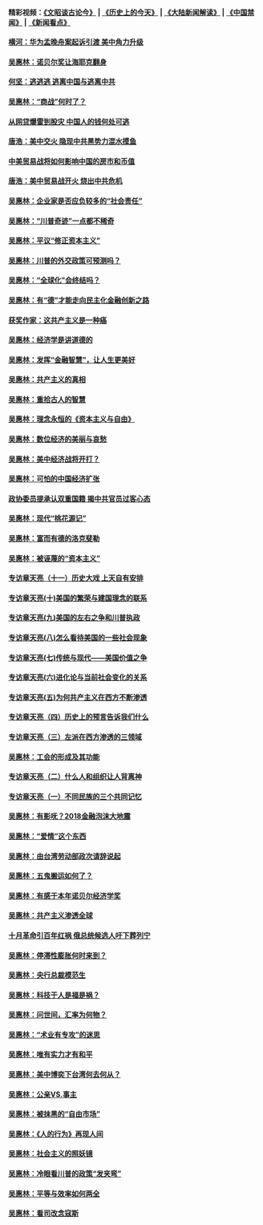 #### 精彩视频：[《文昭谈古论今》](http://45.32.25.56/wenzhao) | [《历史上的今天》](http://45.32.25.56/today-in-history) | [《大陆新闻解读》](http://45.32.25.56/ntdtv-comedy) | [《中国禁闻》](http://45.32.25.56/ntdtv-news) | [《新闻看点》](http://45.32.25.56/news-insight) 

 #### [横河：华为孟晚舟案起诉引渡 美中角力升级](../pages/nsc423/n11027230.md?t=02061209) 

#### [吴惠林：诺贝尔奖让海耶克翻身](../pages/nsc423/n10890049.md?t=02061209) 

#### [何坚：逃逃逃 逃离中国与逃离中共](../pages/nsc423/n10592891.md?t=02061209) 

#### [吴惠林：“商战”何时了？](../pages/nsc423/n10573558.md?t=02061209) 

#### [从网贷爆雷到股灾 中国人的钱何处可逃](../pages/nsc423/n10572800.md?t=02061209) 

#### [唐浩：美中交火 隐现中共黑势力混水摸鱼](../pages/nsc423/n10544040.md?t=02061209) 

#### [中美贸易战将如何影响中国的房市和币值](../pages/nsc423/n10543697.md?t=02061209) 

#### [唐浩：美中贸易战开火 烧出中共危机](../pages/nsc423/n10540126.md?t=02061209) 

#### [吴惠林：企业家是否应负较多的“社会责任”](../pages/nsc423/n10535022.md?t=02061209) 

#### [吴惠林：“川普奇迹”一点都不稀奇](../pages/nsc423/n10512808.md?t=02061209) 

#### [吴惠林：平议“修正资本主义”](../pages/nsc423/n10495724.md?t=02061209) 

#### [吴惠林：川普的外交政策可预测吗？](../pages/nsc423/n10462387.md?t=02061209) 

#### [吴惠林：“全球化”会终结吗？](../pages/nsc423/n10452838.md?t=02061209) 

#### [吴惠林：有“德”才能走向民主化金融创新之路](../pages/nsc423/n10432292.md?t=02061209) 

#### [获奖作家：这共产主义是一种癌](../pages/nsc423/n10431541.md?t=02061209) 

#### [吴惠林：经济学是讲道德的](../pages/nsc423/n10398014.md?t=02061209) 

#### [吴惠林：发挥“金融智慧”，让人生更美好](../pages/nsc423/n10375019.md?t=02061209) 

#### [吴惠林：共产主义的真相](../pages/nsc423/n10351394.md?t=02061209) 

#### [吴惠林：重拾古人的智慧](../pages/nsc423/n10337691.md?t=02061209) 

#### [吴惠林：理念永恒的《资本主义与自由》](../pages/nsc423/n10316274.md?t=02061209) 

#### [吴惠林：数位经济的美丽与哀愁](../pages/nsc423/n10292946.md?t=02061209) 

#### [吴惠林：美中经济战将开打？](../pages/nsc423/n10258825.md?t=02061209) 

#### [吴惠林：可怕的中国经济扩张](../pages/nsc423/n10219147.md?t=02061209) 

#### [政协委员提承认双重国籍 揭中共官员过客心态](../pages/nsc423/n10208809.md?t=02061209) 

#### [吴惠林：现代“桃花源记”](../pages/nsc423/n10185234.md?t=02061209) 

#### [吴惠林：富而有德的洛克斐勒](../pages/nsc423/n10142264.md?t=02061209) 

#### [吴惠林：被诬蔑的“资本主义”](../pages/nsc423/n10124816.md?t=02061209) 

#### [专访章天亮（十一）历史大戏 上天自有安排](../pages/nsc423/n10094905.md?t=02061209) 

#### [专访章天亮(十)美国的繁荣与建国理念的联系](../pages/nsc423/n10094899.md?t=02061209) 

#### [专访章天亮(九)美国的左右之争和川普执政](../pages/nsc423/n10094889.md?t=02061209) 

#### [专访章天亮(八)怎么看待美国的一些社会现象](../pages/nsc423/n10094857.md?t=02061209) 

#### [专访章天亮(七)传统与现代——美国价值之争](../pages/nsc423/n10093140.md?t=02061209) 

#### [专访章天亮(六)进化论与当前社会变化的关系](../pages/nsc423/n10092036.md?t=02061209) 

#### [专访章天亮(五)为何共产主义在西方不断渗透](../pages/nsc423/n10083620.md?t=02061209) 

#### [专访章天亮（四）历史上的预言告诉我们什么](../pages/nsc423/n10083606.md?t=02061209) 

#### [专访章天亮（三）左派在西方渗透的三领域](../pages/nsc423/n10081115.md?t=02061209) 

#### [吴惠林：工会的形成及其功能](../pages/nsc423/n10080633.md?t=02061209) 

#### [专访章天亮（二）什么人和组织让人背离神](../pages/nsc423/n10076637.md?t=02061209) 

#### [专访章天亮（一）不同民族的三个共同记忆](../pages/nsc423/n10074188.md?t=02061209) 

#### [吴惠林：有影呒？2018金融泡沫大地震](../pages/nsc423/n10040534.md?t=02061209) 

#### [吴惠林：“爱情”这个东西](../pages/nsc423/n10019423.md?t=02061209) 

#### [吴惠林：由台湾劳动部政次请辞说起](../pages/nsc423/n9979679.md?t=02061209) 

#### [吴惠林：五鬼搬运如何了？](../pages/nsc423/n9925338.md?t=02061209) 

#### [吴惠林：有感于本年诺贝尔经济学奖](../pages/nsc423/n9871883.md?t=02061209) 

#### [吴惠林：共产主义渗透全球](../pages/nsc423/n9812748.md?t=02061209) 

#### [十月革命引百年红祸 俄总统候选人吁下葬列宁](../pages/nsc423/n9810182.md?t=02061209) 

#### [吴惠林：停滞性膨胀何时来到？](../pages/nsc423/n9764136.md?t=02061209) 

#### [吴惠林：央行总裁模范生](../pages/nsc423/n9728134.md?t=02061209) 

#### [吴惠林：科技于人是福是祸？](../pages/nsc423/n9672982.md?t=02061209) 

#### [吴惠林：问世间，汇率为何物？](../pages/nsc423/n9621788.md?t=02061209) 

#### [吴惠林：“术业有专攻”的迷思](../pages/nsc423/n9580363.md?t=02061209) 

#### [吴惠林：唯有实力才有和平](../pages/nsc423/n9529599.md?t=02061209) 

#### [吴惠林：美中博奕下台湾何去何从？](../pages/nsc423/n9483598.md?t=02061209) 

#### [吴惠林：公亲VS.事主](../pages/nsc423/n9425637.md?t=02061209) 

#### [吴惠林：被抹黑的“自由市场”](../pages/nsc423/n9351545.md?t=02061209) 

#### [吴惠林：《人的行为》再现人间](../pages/nsc423/n9296339.md?t=02061209) 

#### [吴惠林：社会主义的照妖镜](../pages/nsc423/n9243460.md?t=02061209) 

#### [吴惠林：冷眼看川普的政策“发夹弯”](../pages/nsc423/n9120684.md?t=02061209) 

#### [吴惠林：平等与效率如何两全](../pages/nsc423/n9075430.md?t=02061209) 

#### [吴惠林：看司改念寇斯](../pages/nsc423/n9024915.md?t=02061209) 

